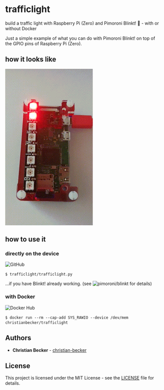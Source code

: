 # trafficlight
build a traffic light with Raspberry Pi (Zero) and Pimoroni Blinkt! :vertical_traffic_light: - with or without Docker

Just a simple example of what you can do with Pimoroni Blinkt! on top of the GPIO pins of Raspberry Pi (Zero). 


## how it looks like 
![trafficlight running on Raspberry Pi Zero W with Pimoroni Blinkt!](https://raw.githubusercontent.com/christian-becker/trafficlight/master/trafficlight.gif "trafficlight running on Raspberry Pi Zero W with Pimoroni Blinkt!")


## how to use it

### directly on the device
![GitHub](https://github.com/christian-becker/trafficlight)
```
$ trafficlight/trafficlight.py
```
...if you have Blinkt! already working. (see ![pimoroni/blinkt](https://github.com/pimoroni/blinkt) for details)

### with Docker
![Docker Hub](https://hub.docker.com/r/christianbecker/trafficlight/)
```
$ docker run --rm --cap-add SYS_RAWIO --device /dev/mem christianbecker/trafficlight
```


## Authors
* **Christian Becker** - [christian-becker](https://github.com/christian-becker)

## License
This project is licensed under the MIT License - see the [LICENSE](https://github.com/christian-becker/trafficlight/blob/master/LICENSE) file for details.

